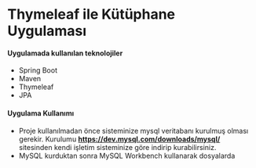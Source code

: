 # Thymeleaf ile Kütüphane Uygulaması

#### Uygulamada kullanılan teknolojiler
- Spring Boot
- Maven
- Thymeleaf
- JPA

#### Uygulama Kullanımı
- Proje kullanılmadan önce sisteminize mysql veritabanı kurulmuş olması gerekir. Kurulumu **https://dev.mysql.com/downloads/mysql/** sitesinden kendi işletim sisteminize göre indirip kurabilirsiniz.
- MySQL kurduktan sonra MySQL Workbench kullanarak dosyalarda 

